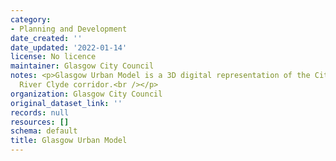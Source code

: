 ```yaml
---
category:
- Planning and Development
date_created: ''
date_updated: '2022-01-14'
license: No licence
maintainer: Glasgow City Council
notes: <p>Glasgow Urban Model is a 3D digital representation of the City Centre and
  River Clyde corridor.<br /></p>
organization: Glasgow City Council
original_dataset_link: ''
records: null
resources: []
schema: default
title: Glasgow Urban Model
---
```

